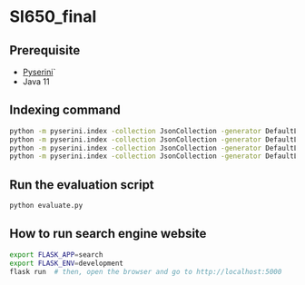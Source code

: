 # SI650_final

## Prerequisite
- [Pyserini](https://github.com/castorini/pyserini)`
- Java 11

## Indexing command
``` bash
python -m pyserini.index -collection JsonCollection -generator DefaultLuceneDocumentGenerator -threads 1 -input ./preprocess/collection_json/ -index ./indexes/ -storePositions -storeDocvectors -storeRaw # default indexing using porter stemmer
python -m pyserini.index -collection JsonCollection -generator DefaultLuceneDocumentGenerator -stemmer none -threads 1 -input ./preprocess/collection_json/ -index ./indexes_without_stemming/ -storePositions -storeDocvectors -storeRaw # without using stemmer
python -m pyserini.index -collection JsonCollection -generator DefaultLuceneDocumentGenerator -stemmer krovetz -threads 1 -input ./preprocess/collection_json/ -index ./indexes_krovetz/ -storePositions -storeDocvectors -storeRaw # indexing using krovetz stemmer
python -m pyserini.index -collection JsonCollection -generator DefaultLuceneDocumentGenerator -threads 1 -input ./preprocess/collection_json_ner/ -index ./indexes_ner/ -storePositions -storeDocvectors -storeRaw # default indexing using porter stemmer
```

## Run the evaluation script
``` bash
python evaluate.py
```

## How to run search engine website
``` bash
export FLASK_APP=search 
export FLASK_ENV=development 
flask run  # then, open the browser and go to http://localhost:5000
```
